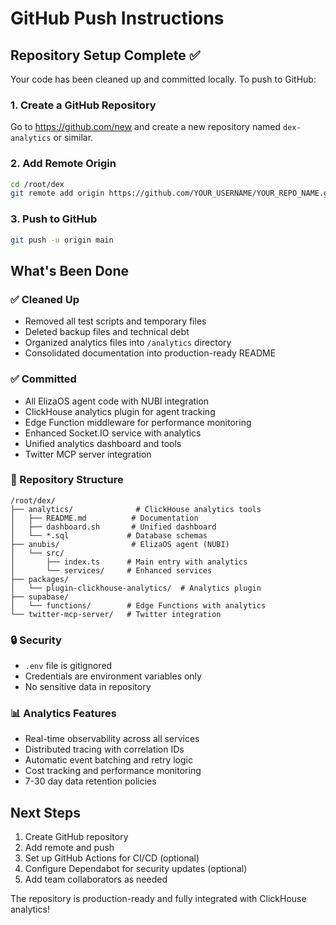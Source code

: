 # GitHub Push Instructions

## Repository Setup Complete ✅

Your code has been cleaned up and committed locally. To push to GitHub:

### 1. Create a GitHub Repository
Go to https://github.com/new and create a new repository named `dex-analytics` or similar.

### 2. Add Remote Origin
```bash
cd /root/dex
git remote add origin https://github.com/YOUR_USERNAME/YOUR_REPO_NAME.git
```

### 3. Push to GitHub
```bash
git push -u origin main
```

## What's Been Done

### ✅ Cleaned Up
- Removed all test scripts and temporary files
- Deleted backup files and technical debt
- Organized analytics files into `/analytics` directory
- Consolidated documentation into production-ready README

### ✅ Committed
- All ElizaOS agent code with NUBI integration
- ClickHouse analytics plugin for agent tracking
- Edge Function middleware for performance monitoring
- Enhanced Socket.IO service with analytics
- Unified analytics dashboard and tools
- Twitter MCP server integration

### 📁 Repository Structure
```
/root/dex/
├── analytics/              # ClickHouse analytics tools
│   ├── README.md          # Documentation
│   ├── dashboard.sh       # Unified dashboard
│   └── *.sql             # Database schemas
├── anubis/                # ElizaOS agent (NUBI)
│   └── src/
│       ├── index.ts      # Main entry with analytics
│       └── services/     # Enhanced services
├── packages/
│   └── plugin-clickhouse-analytics/  # Analytics plugin
├── supabase/
│   └── functions/        # Edge Functions with analytics
└── twitter-mcp-server/   # Twitter integration
```

### 🔒 Security
- `.env` file is gitignored
- Credentials are environment variables only
- No sensitive data in repository

### 📊 Analytics Features
- Real-time observability across all services
- Distributed tracing with correlation IDs
- Automatic event batching and retry logic
- Cost tracking and performance monitoring
- 7-30 day data retention policies

## Next Steps

1. Create GitHub repository
2. Add remote and push
3. Set up GitHub Actions for CI/CD (optional)
4. Configure Dependabot for security updates (optional)
5. Add team collaborators as needed

The repository is production-ready and fully integrated with ClickHouse analytics!

